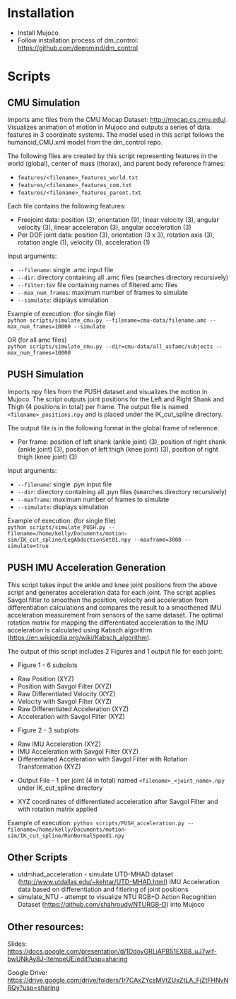 Installation
=============
* Install Mujoco
* Follow installation process of dm_control: https://github.com/deepmind/dm_control

Scripts
=======
CMU Simulation
--------------
Imports amc files from the CMU Mocap Dataset: http://mocap.cs.cmu.edu/.
Visualizes animation of motion in Mujoco and outputs a series of data features in 3 coordinate systems.
The model used in this script follows the humanoid_CMU.xml model from the dm_control repo.

The following files are created by this script representing features in the world (global), center of mass (thorax), and parent body reference frames:
* `features/<filename>_features_world.txt`
* `features/<filename>_features_com.txt`
* `features/<filename>_features_parent.txt`

Each file contains the following features:
* Freejoint data: position (3), orientation (9), linear velocity (3), angular velocity (3), linear acceleration (3), angular acceleration (3)
* Per DOF joint data: position (3), orientation (3 x 3), rotation axis (3), rotation angle (1), velocity (1), acceleration (1)

Input arguments:
* `--filename`: single .amc input file
* `--dir`: directory containing all .amc files (searches directory recursively)
* `--filter`: tsv file containing names of filtered amc files
* `--max_num_frames`: maximum number of frames to simulate
* `--simulate`: displays simulation

Example of execution:
(for single file)  
`python scripts/simulate_cmu.py --filename=cmu-data/filename.amc --max_num_frames=10000 --simulate`

OR (for all amc files)  
`python scripts/simulate_cmu.py --dir=cmu-data/all_asfamc/subjects --max_num_frames=10000`

PUSH Simulation
---------------
Imports npy files from the PUSH dataset and visualizes the motion in Mujoco.
The script outputs joint positions for the Left and Right Shank and Thigh (4 positions in total) per frame.
The output file is named `<filename>_positions.npy` and is placed under the IK_cut_spline directory.

The output file is in the following format in the global frame of reference:
* Per frame: position of left shank (ankle joint) (3), position of right shank (ankle joint) (3), position of left thigh (knee joint) (3), position of right thigh (knee joint) (3)

Input arguments:
* `--filename`: single .pyn input file
* `--dir`: directory containing all .pyn files (searches directory recursively)
* `--maxframe`: maximum number of frames to simulate
* `--simulate`: displays simulation

Example of execution:
(for single file)  
`python scripts/simulate_PUSH.py --filename=/home/kelly/Documents/motion-sim/IK_cut_spline/LegAbductionSet01.npy --maxframe=3000 --simulate=true`

PUSH IMU Acceleration Generation
--------------------------------
This script takes input the ankle and knee joint positions from the above script and generates acceleration data for each joint.
The script applies Savgol filter to smoothen the position, velocity and acceleration from differentiation calculations and compares the result to a smoothened IMU acceleration measurement from sensors of the same dataset. The optimal rotation matrix for mapping the differentiated acceleration to the IMU acceleration is calculated using Kabsch algorithm (https://en.wikipedia.org/wiki/Kabsch_algorithm).

The output of this script includes 2 Figures and 1 output file for each joint:
* Figure 1 - 6 subplots
- Raw Position (XYZ)
- Position with Savgol Filter (XYZ)
- Raw Differentiated Velocity (XYZ)
- Velocity with Savgol Filter (XYZ)
- Raw Differentiated Acceleration (XYZ)
- Acceleration with Savgol Filter (XYZ)
* Figure 2 - 3 subplots
- Raw IMU Acceleration (XYZ)
- IMU Acceleration with Savgol Filter (XYZ)
- Differentiated Acceleration with Savgol Filter with Rotation Transformation (XYZ)
* Output File - 1 per joint (4 in total) named `<filename>_<joint_name>.npy` under IK_cut_spline directory
- XYZ coordinates of differentiated acceleration after Savgol Filter and with rotation matrix applied

Example of execution:
`python scripts/PUSH_acceleration.py --filename=/home/kelly/Documents/motion-sim/IK_cut_spline/RunNormalSpeed1.npy`

Other Scripts
-------------
* utdmhad_acceleration - simulate UTD-MHAD dataset (http://www.utdallas.edu/~kehtar/UTD-MHAD.html) IMU Acceleration data based on differentiation and fitlering of joint positions
* simulate_NTU - attempt to visualize NTU RGB+D Action Recognition Dataset (https://github.com/shahroudy/NTURGB-D) into Mujoco



Other resources:
----------------

Slides:
https://docs.google.com/presentation/d/1DdoyGRLiAPB51EXB8_uJ7wif-bwUNkAy8J-ltemoeUE/edit?usp=sharing

Google Drive:
https://drive.google.com/drive/folders/1r7CAxZYcsMVtZUxZtLA_FjZtFHNvNRQy?usp=sharing